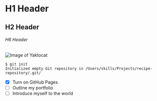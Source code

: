 # H1 Header
## H2 Header
###### H6 Header

![Image of Yaktocat](https://octodex.github.com/images/yaktocat.png)

```
$ git init
Initialized empty Git repository in /Users/skills/Projects/recipe-repository/.git/
```

- [x] Turn on GitHub Pages
- [ ] Outline my portfolio
- [ ] Introduce myself to the world
